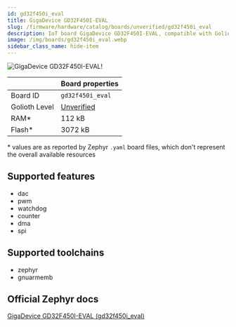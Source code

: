 ```yaml
---
id: gd32f450i_eval
title: GigaDevice GD32F450I-EVAL
slug: /firmware/hardware/catalog/boards/unverified/gd32f450i_eval
description: IoT board GigaDevice GD32F450I-EVAL, compatible with Golioth at unverified level.
image: /img/boards/gd32f450i_eval.webp
sidebar_class_name: hide-item
---
```


[//]: # (This is an auto-generated file, do not edit! Changes to it will be lost upon re-generation)

![GigaDevice GD32F450I-EVAL!](/img/boards/gd32f450i_eval.webp "GigaDevice GD32F450I-EVAL")

|                | Board properties     |
| -------------  | -------------------- |
| Board ID       | `gd32f450i_eval` |
| Golioth Level  | [Unverified](/firmware/hardware#unverified-boards) |
| RAM*           | 112 kB |
| Flash*         | 3072 kB |

\* values are as reported by Zephyr `.yaml` board files, which don't represent the overall available resources



## Supported features

* dac
* pwm
* watchdog
* counter
* dma
* spi

## Supported toolchains

* zephyr
* gnuarmemb

## Official Zephyr docs

[GigaDevice GD32F450I-EVAL (gd32f450i_eval)](https://docs.zephyrproject.org/latest/boards/gd/gd32f450i_eval/doc/index.html)
